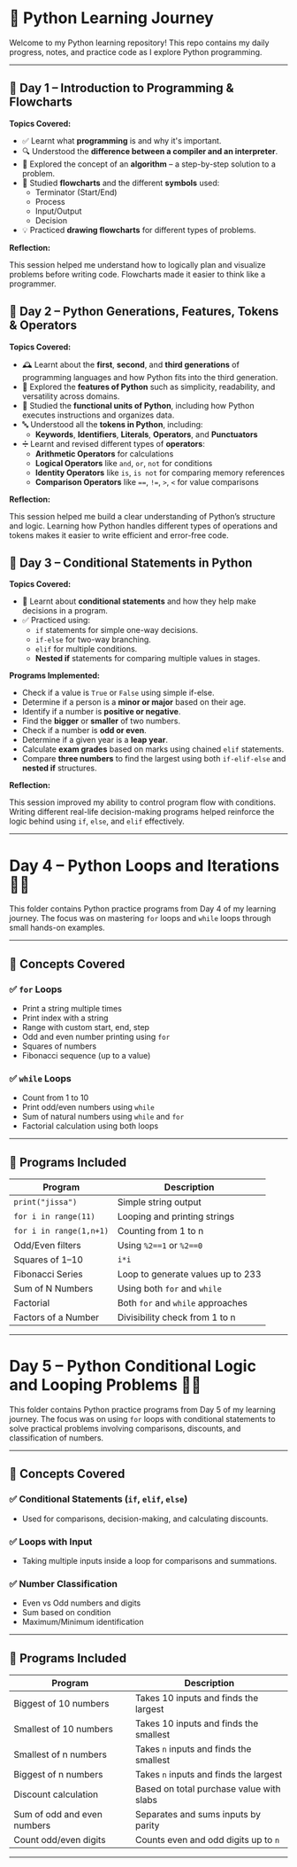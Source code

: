 # 🐍 Python Learning Journey

Welcome to my Python learning repository! This repo contains my daily progress, notes, and practice code as I explore Python programming.

---

## 📅 Day 1 – Introduction to Programming & Flowcharts

**Topics Covered:**

- ✅ Learnt what **programming** is and why it's important.
- 🔍 Understood the **difference between a compiler and an interpreter**.
- 🧠 Explored the concept of an **algorithm** – a step-by-step solution to a problem.
- 📝 Studied **flowcharts** and the different **symbols** used:
  - Terminator (Start/End)
  - Process
  - Input/Output
  - Decision
- 💡 Practiced **drawing flowcharts** for different types of problems.

**Reflection:**

This session helped me understand how to logically plan and visualize problems before writing code. Flowcharts made it easier to think like a programmer.

## 📅 Day 2 – Python Generations, Features, Tokens & Operators

**Topics Covered:**

- 🕰️ Learnt about the **first**, **second**, and **third generations** of programming languages and how Python fits into the third generation.
- 🐍 Explored the **features of Python** such as simplicity, readability, and versatility across domains.
- 🧩 Studied the **functional units of Python**, including how Python executes instructions and organizes data.
- 🔤 Understood all the **tokens in Python**, including:
  - **Keywords**, **Identifiers**, **Literals**, **Operators**, and **Punctuators**
- ➗ Learnt and revised different types of **operators**:
  - **Arithmetic Operators** for calculations
  - **Logical Operators** like `and`, `or`, `not` for conditions
  - **Identity Operators** like `is`, `is not` for comparing memory references
  - **Comparison Operators** like `==`, `!=`, `>`, `<` for value comparisons

**Reflection:**

This session helped me build a clear understanding of Python’s structure and logic. Learning how Python handles different types of operations and tokens makes it easier to write efficient and error-free code.

## 📅 Day 3 – Conditional Statements in Python

**Topics Covered:**

- 🧠 Learnt about **conditional statements** and how they help make decisions in a program.
- ✅ Practiced using:
  - `if` statements for simple one-way decisions.
  - `if-else` for two-way branching.
  - `elif` for multiple conditions.
  - **Nested if** statements for comparing multiple values in stages.

**Programs Implemented:**

- Check if a value is `True` or `False` using simple if-else.
- Determine if a person is a **minor or major** based on their age.
- Identify if a number is **positive or negative**.
- Find the **bigger** or **smaller** of two numbers.
- Check if a number is **odd or even**.
- Determine if a given year is a **leap year**.
- Calculate **exam grades** based on marks using chained `elif` statements.
- Compare **three numbers** to find the largest using both `if-elif-else` and **nested if** structures.

**Reflection:**

This session improved my ability to control program flow with conditions. Writing different real-life decision-making programs helped reinforce the logic behind using `if`, `else`, and `elif` effectively.

---

# Day 4 – Python Loops and Iterations 🐍🔁

This folder contains Python practice programs from Day 4 of my learning journey. The focus was on mastering `for` loops and `while` loops through small hands-on examples.

---

## 🧠 Concepts Covered

### ✅ `for` Loops
- Print a string multiple times
- Print index with a string
- Range with custom start, end, step
- Odd and even number printing using `for`
- Squares of numbers
- Fibonacci sequence (up to a value)

### ✅ `while` Loops
- Count from 1 to 10
- Print odd/even numbers using `while`
- Sum of natural numbers using `while` and `for`
- Factorial calculation using both loops

---

## 📂 Programs Included

| Program | Description |
|--------|-------------|
| `print("jissa")` | Simple string output |
| `for i in range(11)` | Looping and printing strings |
| `for i in range(1,n+1)` | Counting from 1 to n |
| Odd/Even filters | Using `%2==1` or `%2==0` |
| Squares of 1–10 | `i*i` |
| Fibonacci Series | Loop to generate values up to 233 |
| Sum of N Numbers | Using both `for` and `while` |
| Factorial | Both `for` and `while` approaches |
| Factors of a Number | Divisibility check from 1 to n |

---
# Day 5 – Python Conditional Logic and Looping Problems 🔁🧠

This folder contains Python practice programs from Day 5 of my learning journey. The focus was on using `for` loops with conditional statements to solve practical problems involving comparisons, discounts, and classification of numbers.

---

## 🧠 Concepts Covered

### ✅ Conditional Statements (`if`, `elif`, `else`)
- Used for comparisons, decision-making, and calculating discounts.

### ✅ Loops with Input
- Taking multiple inputs inside a loop for comparisons and summations.

### ✅ Number Classification
- Even vs Odd numbers and digits
- Sum based on condition
- Maximum/Minimum identification

---

## 📂 Programs Included

| Program | Description |
|--------|-------------|
| Biggest of 10 numbers | Takes 10 inputs and finds the largest |
| Smallest of 10 numbers | Takes 10 inputs and finds the smallest |
| Smallest of n numbers | Takes `n` inputs and finds the smallest |
| Biggest of n numbers | Takes `n` inputs and finds the largest |
| Discount calculation | Based on total purchase value with slabs |
| Sum of odd and even numbers | Separates and sums inputs by parity |
| Count odd/even digits | Counts even and odd digits up to `n` |

---



